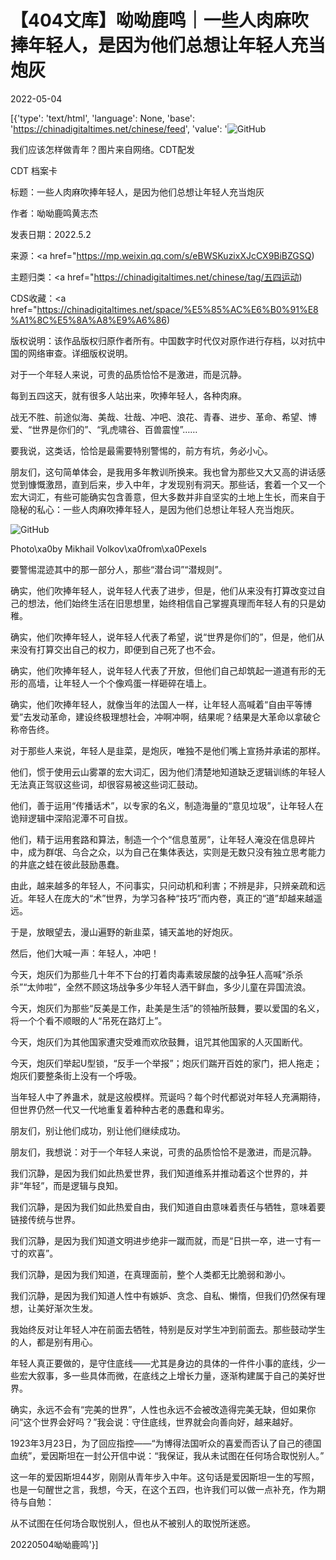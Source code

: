 # 【404文库】呦呦鹿鸣｜一些人肉麻吹捧年轻人，是因为他们总想让年轻人充当炮灰

2022-05-04

[{'type': 'text/html', 'language': None, 'base': 'https://chinadigitaltimes.net/chinese/feed', 'value': '![GitHub](https://chinadigitaltimes.net/chinese/files/2022/05/signal-2022-05-04-103456-225x300.jpeg)

我们应该怎样做青年？图片来自网络。CDT配发



CDT 档案卡

标题：一些人肉麻吹捧年轻人，是因为他们总想让年轻人充当炮灰

作者：呦呦鹿鸣黄志杰

发表日期：2022.5.2

来源：<a href="https://mp.weixin.qq.com/s/eBWSKuzixXJcCX9BiBZGSQ)

主题归类：<a href="https://chinadigitaltimes.net/chinese/tag/五四运动)

CDS收藏：<a href="https://chinadigitaltimes.net/space/%E5%85%AC%E6%B0%91%E8%A1%8C%E5%8A%A8%E9%A6%86)

版权说明：该作品版权归原作者所有。中国数字时代仅对原作进行存档，以对抗中国的网络审查。详细版权说明。





对于一个年轻人来说，可贵的品质恰恰不是激进，而是沉静。

每到五四这天，就有很多人站出来，吹捧年轻人，各种肉麻。

战无不胜、前途似海、美哉、壮哉、冲吧、浪花、青春、进步、革命、希望、博爱、“世界是你们的”、“乳虎啸谷、百兽震惶”……

要我说，这类话，恰恰是最需要特别警惕的，前方有坑，务必小心。

朋友们，这句简单体会，是我用多年教训所换来。我也曾为那些又大又高的讲话感觉到慷慨激昂，直到后来，步入中年，才发现别有洞天。那些话，套着一个又一个宏大词汇，有些可能确实包含善意，但大多数并非自坚实的土地上生长，而来自于隐秘的私心：一些人肉麻吹捧年轻人，是因为他们总想让年轻人充当炮灰。

![GitHub](https://chinadigitaltimes.net/chinese/files/2022/05/青年.jpg)

Photo\xa0by Mikhail Volkov\xa0from\xa0Pexels

要警惕混迹其中的那一部分人，那些“潜台词”“潜规则”。

确实，他们吹捧年轻人，说年轻人代表了进步，但是，他们从来没有打算改变过自己的想法，他们始终生活在旧思想里，始终相信自己掌握真理而年轻人有的只是幼稚。

确实，他们吹捧年轻人，说年轻人代表了希望，说“世界是你们的”，但是，他们从来没有打算交出自己的权力，即便到自己死了也不会。

确实，他们吹捧年轻人，说年轻人代表了开放，但他们自己却筑起一道道有形的无形的高墙，让年轻人一个个像鸡蛋一样砸碎在墙上。

确实，他们吹捧年轻人，就像当年的法国人一样，让年轻人高喊着“自由平等博爱”去发动革命，建设终极理想社会，冲啊冲啊，结果呢？结果是大革命以拿破仑称帝告终。

对于那些人来说，年轻人是韭菜，是炮灰，唯独不是他们嘴上宣扬并承诺的那样。

他们，惯于使用云山雾罩的宏大词汇，因为他们清楚地知道缺乏逻辑训练的年轻人无法真正驾驭这些词，却很容易被这些词汇鼓动。

他们，善于运用“传播话术”，以专家的名义，制造海量的“意见垃圾”，让年轻人在诡辩逻辑中深陷泥潭不可自拔。

他们，精于运用套路和算法，制造一个个“信息茧房”，让年轻人淹没在信息碎片中，成为群氓、乌合之众，以为自己在集体表达，实则是无数只没有独立思考能力的井底之蛙在彼此鼓励愚蠢。

由此，越来越多的年轻人，不问事实，只问动机和利害；不辨是非，只辨亲疏和远近。年轻人在庞大的“术”世界，为学习各种“技巧”而内卷，真正的“道”却越来越遥远。

于是，放眼望去，漫山遍野的新韭菜，铺天盖地的好炮灰。

然后，他们大喊一声：年轻人，冲吧！

今天，炮灰们为那些几十年不下台的打着肉毒素玻尿酸的战争狂人高喊“杀杀杀”“太帅啦”，全然不顾这场战争多少年轻人洒干鲜血，多少儿童在异国流浪。

今天，炮灰们为那些“反美是工作，赴美是生活”的领袖所鼓舞，要以爱国的名义，将一个个看不顺眼的人“吊死在路灯上”。

今天，炮灰们为其他国家遭灾受难而欢欣鼓舞，诅咒其他国家的人灭国断代。

今天，炮灰们举起U型锁，“反手一个举报”；炮灰们踹开百姓的家门，把人拖走；炮灰们要整条街上没有一个呼吸。

当年轻人中了养蛊术，就是这般模样。荒诞吗？每个时代都说对年轻人充满期待，但世界仍然一代又一代地重复着种种古老的愚蠢和卑劣。

朋友们，别让他们成功，别让他们继续成功。

朋友们，我想说：对于一个年轻人来说，可贵的品质恰恰不是激进，而是沉静。

我们沉静，是因为我们如此热爱世界，我们知道维系并推动着这个世界的，并非“年轻”，而是逻辑与良知。

我们沉静，是因为我们如此热爱自由，我们知道自由意味着责任与牺牲，意味着要链接传统与世界。

我们沉静，是因为我们知道文明进步绝非一蹴而就，而是“日拱一卒，进一寸有一寸的欢喜”。

我们沉静，是因为我们知道，在真理面前，整个人类都无比脆弱和渺小。

我们沉静，是因为我们知道人性中有嫉妒、贪念、自私、懒惰，但我们仍然保有理想，让美好渐次生发。

我始终反对让年轻人冲在前面去牺牲，特别是反对学生冲到前面去。那些鼓动学生的人，都是别有用心。

年轻人真正要做的，是守住底线——尤其是身边的具体的一件件小事的底线，少一些宏大叙事，多一些具体而微，在底线之上增长力量，逐渐构建属于自己的美好世界。

确实，永远不会有“完美的世界”，人性也永远不会被改造得完美无缺，但如果你问“这个世界会好吗？”我会说：守住底线，世界就会向善向好，越来越好。

1923年3月23日，为了回应指控——“为博得法国听众的喜爱而否认了自己的德国血统”，爱因斯坦在一封公开信中说：“我保证，我从未试图在任何场合取悦别人。”

这一年的爱因斯坦44岁，刚刚从青年步入中年。这句话是爱因斯坦一生的写照，也是一句醒世之言，我想，今天，在这个五四，也许我们可以做一点补充，作为期待与自勉：

从不试图在任何场合取悦别人，但也从不被别人的取悦所迷惑。

20220504呦呦鹿鸣'}]